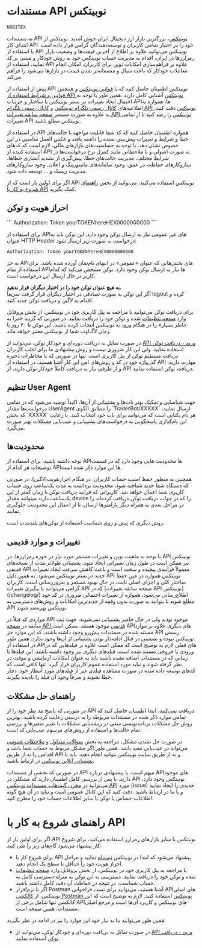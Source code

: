 # مستندات API نوبیتکس

```
NOBITEX
```

به مستندات API [نوبیتکس](https://nobitex.ir)، بزرگترین بازار ارز دیجیتال ایران خوش آمدید. نوبیتکس از ابتدای کار API خود را در اختیار تمامی کاربران و توسعه‌دهندگان گرامی قرار داده است. با استفاده از API نوبیتکس می‌توانید علاوه بر اطلاع از آخرین قیمت‌ها و وضعیت بازار رمزارزها در ایران، اقدام به مدیریت حساب نوبیتکس خود به روش خودکار و مبتنی بر کد نمایید. استفاده از API علاوه بر فراهم‌سازی امکانات نوین برای کاربران، امکان انجام معاملات خودکار که باعث سیال و منصفانه‌تر شدن قیمت در بازارها می‌شود را فراهم می‌کند.

پیش از استفاده از API نوبیتکس اطمینان حاصل کنید که با
[قوانین نوبیتکس](https://nobitex.ir/policies/terms/)
و همچنین
[قوانین و شرایط استفاده از API نوبیتکس](/terms/)
آشنایی کامل دارید.
همین طور با توجه به احتمال ایجاد تغییرات در بستر نوبیتکس یا ساختار و جزئیات APIها، همواره به اطلاعیه‌های
[کانال رسمی تلگرام نوبیتکس](https://t.me/nobitexmarket)
و [کانال رسمی تلگرام API نوبیتکس](https://t.me/NobitexAPINews)
دقت کنید. به علاوه به صورت مستمر
[صفحه سابقه تغییرات API نوبیتکس](/changelog/)
را رصد کنید تا از تمامی تغییرات API نوبیتکس مطلع باشید.

در استفاده از API همواره اطمینان حاصل کنید که کد شما قابلیت مواجهه با حالت‌های خطا و شرایط و تغییرات پیش‌بینی نشده را داشته باشد و عکس العمل مناسبی در این خصوص نشان دهد. با توجه به حساسیت‌های بازارهای مالی، لازم است که کدهای استفاده کننده از API به صورت اصولی و با ملاحظاتی مانند کنترل نرخ درخواست‌ها در شرایط مختلف، مدیریت حالت‌های خطا، پیش‌گیری از تشدید آبشاری خطاها، سازوکارهای حفاظت در عمق، وجود سامانه‌های مانیتورینگ و اعلان، وجود سازوکارهای مدیریت ریسک و ... توسعه داده شود.

اگر برای اولین بار است که از API نوبیتکس استفاده می‌کنید، می‌توانید از بخش
<a href="#quickstart">راهنمای شروع به کار با API</a>
کمک بگیرید.

<h2 id="intro-auth">احراز هویت و توکن</h2>
```
Authorization: Token yourTOKENhereHEX0000000000
```

برای استفاده از APIهای غیر عمومی نیاز به ارسال توکن وجود دارد. این توکن باید به عنوان HTTP Header درخواست به صورت زیر ارسال شود:

`Authorization: Token yourTOKENhereHEX0000000000`

به جز APIهای بخش‌هایی که عنوان «عمومی» در انتهای نام‌شان آورده شده باشد، برای استفاده از تمام APIها نیاز به ارسال توکن وجود دارد. توکن مشخص می‌کند که کدام کاربر در حال ارسال این درخواست است.

<aside class="warning">
  <b>به هیچ عنوان توکن خود را در اختیار دیگران قرار ندهید.</b>
  <br/>
  اگر این توکن به صورت تصادفی در اختیار دیگران قرار گرفت سریعاً logout کرده و اقدام به لاگین و دریافت توکن جدید کنید.
</aside>

برای دریافت توکن می‌توانید با مراجعه به پنل کاربری خود در نوبیتکس، از بخش پروفایل وارد
<a href="https://nobitex.ir/app/settings/" target="_blank">صفحه تنظیمات</a>
شده و توکن خود را دریافت نمایید. در صورتی که گزینه «مرا به خاطر بسپار» را در هنگام ورود به نوبیتکس انتخاب کرده باشید، این توکن تا ۳۰ روز یا زمان لاگ‌اوت شما از نوبیتکس معتبر خواهد ماند.

در صورت تمایل به دریافت دوره‌ای و خودکار توکن، می‌توانید از
<a href="#login">API ورود - دریافت توکن</a>
استفاده نمایید. ولی این کار ضروری نیست و روش پیشنهادی ما برای اغلب کاربران دریافت مستقیم توکن از پنل کاربری است. تنها در صورتی که با مخاطرات ذخیره گذرواژه خود در کد و روش‌های امن این کار آشنا هستید، در استفاده از API مهارت دارید، و از طرفی نیاز به دریافت کاملاً خودکار توکن دارید، از API دریافت توکن استفاده نمایید.


<h2 id="intro-ua">تنظیم User Agent</h2>
جهت شناسایی و تفکیک بهتر بات‌ها و پشتیبانی از آن‌ها، اکیداً توصیه می‌شود که در تمامی درخواست‌ها مقدار UserAgent را مطابق الگوی `TraderBot/XXXXX` ارسال نمایید، که بخش `XXXXX` هر نام یکتایی است که می‌توانید برای بات خود انتخاب کنید. با رعایت این نام‌گذاری پاسخگویی به درخواست‌های پشتیبانی و عیب‌یابی مشکلات بهتر صورت می‌گیرد.


<h2 id="intro-limits">محدودیت‌ها</h2>
توجه داشته باشید، برای استفاده از APIها محدودیت هایی وجود دارد که در قسمت توضیحات هر کدام از APIها این موارد ذکر شده است.

همچنین به منظور حفظ امنیت حساب کاربران، در هنگام احرازهویت(لاگین)، در صورتی که دستگاه شما جدید شناخته شود، محدودیت برداشت به مدت یک‌ساعت روی حساب کاربری شما اعمال خواهد شد. کاربرانی که فرایند دریافت توکن با زمان کمتر از این یک‌ساعت دارند میتوانند مقدار device را که در جواب دریافت توکن دریافت کرده‌اند را در مراحل بعدی به همراه دیگر پارامترها ارسال، تا از اعمال این محدودیت جلوگیری نمایند.

روش دیگری که پیش و روی شماست استفاده از توکن‌های بلندمدت است.

<h2 id="intro-changelog">تغییرات و موارد قدیمی</h2>
با توجه به ماهیت نوین و تغییرات مستمر مورد نیاز در حوزه رمزارزها، در API نوبیتکس نیز ممکن است در طول زمان تغییراتی ایجاد شود. پشتیبانی طولانی‌مدت از نسخه‌های قدیمی API معمولاً فرآیندی پیچیده و سخت است و باعث کاهش سرعت ایجاد تغییرات جدید در بستر نوبیتکس می‌شود. به همین دلیل API نوبیتکس همواره در عین حفظ ساختار کلی و اجزای اصلی ثابت، در حال بهبود مستمر و به‌روزرسانی است. کاربران گرامی می‌توانند با پیگیری تغییرات API که در [صفحه سابقه تغییرات API نوبیتکس](/changelog/) اطلاع‌رسانی می‌شود، همواره از تغییرات احتمالی ضروری در کد خود مطلع شوند تا بتوانند به صورت بدون وقفه از جدیدترین امکانات و روش‌های دسترسی به API نوبیتکس بهره‌مند شوند.

مواردی که قبلاً در API موجود بودند ولی در حال حاضر پشتیبانی نمی‌شوند، جهت ثبت سابقه در [صفحه API قدیمی](/deprecated/) موجود هستند. ممکن است APIهای دیگری علاوه بر موارد مستند شده در مستندات پیش‌رو وجود داشته باشند، که این موارد جز API رسمی نوبیتکس نبوده و تضمینی در قبال ادامه‌دار بودن پشتیبانی از آن‌ها وجود ندارد. همین طور در استفاده از APIهای فعلی لازم به توضیح است که ممکن است علاوه بر فیلدهایی که در ورودی یا خروجی مستند شده است، فیلدهای دیگری نیز وجود داشته باشند. این فیلدها تا زمانی که در مستندات اضافه نشده باشند باید به عنوان امکانات آزمایشی و موقت در نظر گرفته شوند و نباید مورد استفاده عموم کاربران قرار گیرد. تنها کافی است که کدهای توسعه داده شده در صورت مشاهده فیلدی غیر از فیلدهای مورد انتظار خود، دچار خطا نشوند و صرفاً وجود آن فیلد را نادیده بگیرند.

<h2 id="intro-debugging">راهنمای حل مشکلات</h2>

در صورتی که پاسخ مد نظر خود را از API دریافت نمی‌کنید، ابتدا اطمینان حاصل کنید که تمامی موارد ذکر شده در مستندات مربوطه را به درستی رعایت کرده باشید. بهترین روش حل مشکلات برنامه‌نویسی سعی در ریشه‌یابی مشکلات با تغییر متغیرها و بررسی تمام حالت‌ها و استفاده از روش‌های مرسوم عیب‌یابی کد است.

در صورت حل نشدن مشکل، مراجعه به بخش [سوالات متداول](#faq) و [ملاحظات عمومی](#general-considerations) می‌تواند در عیب‌یابی مفید باشد. همین طور اگر مشکل مربوط به حساب شما باشد و اقدامی را نه از طریق API و نه از طریق سایت نوبیتکس نتوانید انجام دهید، باید با
<a href="https://nobitex.ir/contact-us/" target="_blank">پشتیبانی آنلاین نوبیتکس</a>
در ارتباط باشید.

در صورتی که بخشی از مستندات API مبهم است، یا پیشنهادی درباره APIهای موجود دارید، یا پس از بررسی کامل اطمینان دارید که مشکلی در API نوبیتکس وجود دارد، می‌توانید در
<a href="https://github.com/nobitex/docs-api" target="_blank">مخزن گیت‌هاب مستندات نوبیتکس API</a>
مورد (issue) جدیدی را ایجاد نمایید و با ما در ارتباط باشید. دقت کنید که این کانال عمومی است و نباید در آن هیچ گونه اطلاعات حساس یا توکن یا سایر اطلاعات حساب خود را مطرح کنید.


<h1 id="quickstart">راهنمای شروع به کار با API</h1>

اگر برای اولین بار از API نوبیتکس یا سایر بازارهای رمزارز استفاده می‌کنید، برای شروع کار پیشنهاد می‌شود گام‌های زیر را طی کنید:

* برای شروع کار با API پیشنهاد می‌شود که ابتدا در نوبیتکس
<a href="https://nobitex.ir/signup/" target="_blank">ثبت‌نام</a>
نمایید و مراحل احراز هویت خود را حداقل تا سطح یک انجام دهید.
* با مراجعه به پنل کاربری خود در نوبیتکس، از بخش پروفایل وارد
<a href="https://nobitex.ir/app/settings/" target="_blank">صفحه تنظیمات</a>
شده و توکن خود را دریافت نمایید. دسترسی به این توکن به منزله دسترسی کامل به حساب شماست، در نتیجه در حفاظت آن دقت کامل داشته باشید.
* اگر با نرم‌افزار Postman آشنا هستید، می‌توانید برای تست فراخوانی APIهای اصلی نوبیتکس، از
<a target="_blank" rel="nofollow" href="https://documenter.getpostman.com/view/5722122/Szmcayjw?version=latest">کالکشن Postman نوبیتکس</a>
استفاده کنید. لازم به توضیح است که این کالکشن تنها شامل برخی از APIهای نوبیتکس و کاربرد آن‌ها است و مرجع اصلی مستندات، همین صفحه است.

همین طور می‌توانید بنا به نیاز خود این موارد را نیز در ادامه در نظر بگیرید:

* در صورت تمایل به دریافت دوره‌ای و خودکار توکن، می‌توانید از
<a href="#login">API ورود - دریافت توکن</a>
استفاده نمایید.
